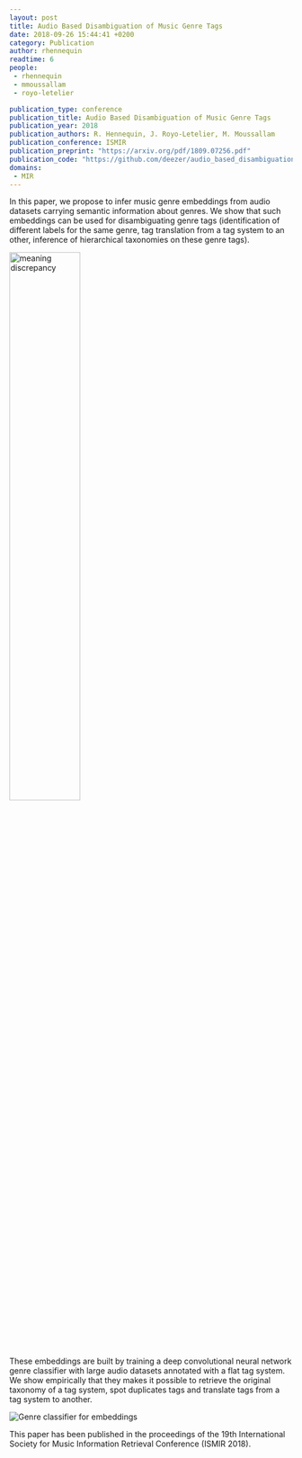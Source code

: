 ```yaml
---
layout: post
title: Audio Based Disambiguation of Music Genre Tags
date: 2018-09-26 15:44:41 +0200
category: Publication
author: rhennequin
readtime: 6
people:
 - rhennequin
 - mmoussallam
 - royo-letelier

publication_type: conference
publication_title: Audio Based Disambiguation of Music Genre Tags
publication_year: 2018
publication_authors: R. Hennequin, J. Royo-Letelier, M. Moussallam
publication_conference: ISMIR
publication_preprint: "https://arxiv.org/pdf/1809.07256.pdf"
publication_code: "https://github.com/deezer/audio_based_disambiguation_of_music_genre_tags"
domains: 
 - MIR
---
```


In this paper, we propose to infer music genre embeddings
from audio datasets carrying semantic information about
genres. We show that such embeddings can be used for disambiguating genre tags (identification of different labels for the same genre, tag translation from a tag system to an other, inference of hierarchical taxonomies on these genre 
tags).

<div class="publication-illustration">
    <img
        style="width: 50%;"
        src="{{ '/static/images/publis/hennequin18ismir/meaning_discrepancy_vertical.png' | prepend: site.url }}"
        alt="meaning discrepancy"/>
</div>

These embeddings are built by training a deep convolutional neural network genre classifier with large audio
datasets annotated with a flat tag system. We show empirically that they makes it possible to retrieve the original
taxonomy of a tag system, spot duplicates tags and translate tags from a tag system to another.

<div class="publication-illustration">
    <img
        src="{{ '/static/images/publis/hennequin18ismir/genre_classifier_for_embeddings.png' | prepend: site.url }}"
        alt="Genre classifier for embeddings"/>
</div>

This paper has been published in the proceedings of the 19th International Society for Music Information Retrieval Conference (ISMIR 2018).

